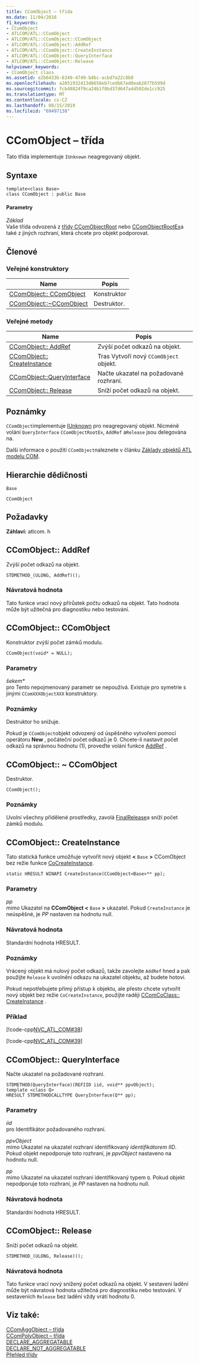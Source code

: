 ```yaml
---
title: CComObject – třída
ms.date: 11/04/2016
f1_keywords:
- CComObject
- ATLCOM/ATL::CComObject
- ATLCOM/ATL::CComObject::CComObject
- ATLCOM/ATL::CComObject::AddRef
- ATLCOM/ATL::CComObject::CreateInstance
- ATLCOM/ATL::CComObject::QueryInterface
- ATLCOM/ATL::CComObject::Release
helpviewer_keywords:
- CComObject class
ms.assetid: e2b6433b-6349-4749-b4bc-acbd7a22c8b0
ms.openlocfilehash: a2051932413d8658eb7cedb67ed0eab2077b599d
ms.sourcegitcommit: fcb48824f9ca24b1f8bd37d647a4d592de1cc925
ms.translationtype: MT
ms.contentlocale: cs-CZ
ms.lasthandoff: 08/15/2019
ms.locfileid: "69497138"
---
```

# <a name="ccomobject-class"></a>CComObject – třída

Tato třída implementuje `IUnknown` neagregovaný objekt.

## <a name="syntax"></a>Syntaxe

```
template<class Base>
class CComObject : public Base
```

#### <a name="parameters"></a>Parametry

*Základ*<br/>
Vaše třída odvozená z [třídy CComObjectRoot](../../atl/reference/ccomobjectroot-class.md) nebo [CComObjectRootEx](../../atl/reference/ccomobjectrootex-class.md)a také z jiných rozhraní, která chcete pro objekt podporovat.

## <a name="members"></a>Členové

### <a name="public-constructors"></a>Veřejné konstruktory

|Name|Popis|
|----------|-----------------|
|[CComObject:: CComObject](#ccomobject)|Konstruktor|
|[CComObject::~CComObject](#dtor)|Destruktor.|

### <a name="public-methods"></a>Veřejné metody

|Name|Popis|
|----------|-----------------|
|[CComObject:: AddRef](#addref)|Zvýší počet odkazů na objekt.|
|[CComObject:: CreateInstance](#createinstance)|Tras Vytvoří nový `CComObject` objekt.|
|[CComObject::QueryInterface](#queryinterface)|Načte ukazatel na požadované rozhraní.|
|[CComObject:: Release](#release)|Sníží počet odkazů na objekt.|

## <a name="remarks"></a>Poznámky

`CComObject`implementuje [IUnknown](/windows/win32/api/unknwn/nn-unknwn-iunknown) pro neagregovaný objekt. Nicméně volání `QueryInterface` `CComObjectRootEx`, `AddRef` a`Release` jsou delegována na.

Další informace o použití `CComObject`naleznete v článku [Základy objektů ATL modelu COM](../../atl/fundamentals-of-atl-com-objects.md).

## <a name="inheritance-hierarchy"></a>Hierarchie dědičnosti

`Base`

`CComObject`

## <a name="requirements"></a>Požadavky

**Záhlaví:** atlcom. h

##  <a name="addref"></a>CComObject:: AddRef

Zvýší počet odkazů na objekt.

```
STDMETHOD_(ULONG, AddRef)();
```

### <a name="return-value"></a>Návratová hodnota

Tato funkce vrací nový přírůstek počtu odkazů na objekt. Tato hodnota může být užitečná pro diagnostiku nebo testování.

##  <a name="ccomobject"></a>CComObject:: CComObject

Konstruktor zvýší počet zámků modulu.

```
CComObject(void* = NULL);
```

### <a name="parameters"></a>Parametry

<em>šekem\*</em><br/>
pro Tento nepojmenovaný parametr se nepoužívá. Existuje pro symetrie s jinými `CComXXXObjectXXX` konstruktory.

### <a name="remarks"></a>Poznámky

Destruktor ho snižuje.

Pokud je `CComObject`objekt odvozený od úspěšného vytvoření pomocí operátoru **New** , počáteční počet odkazů je 0. Chcete-li nastavit počet odkazů na správnou hodnotu (1), proveďte volání funkce [AddRef](#addref) .

##  <a name="dtor"></a>CComObject:: ~ CComObject

Destruktor.

```
CComObject();
```

### <a name="remarks"></a>Poznámky

Uvolní všechny přidělené prostředky, zavolá [FinalRelease](ccomobjectrootex-class.md#finalrelease)a sníží počet zámků modulu.

##  <a name="createinstance"></a>CComObject:: CreateInstance

Tato statická funkce umožňuje vytvořit nový objekt **<** `Base` **>** CComObject bez režie funkce [CoCreateInstance](/windows/win32/api/combaseapi/nf-combaseapi-cocreateinstance).

```
static HRESULT WINAPI CreateInstance(CComObject<Base>** pp);
```

### <a name="parameters"></a>Parametry

*pp*<br/>
mimo Ukazatel na **CComObject <** `Base` **>** ukazatel. Pokud `CreateInstance` je neúspěšné, je *PP* nastaven na hodnotu null.

### <a name="return-value"></a>Návratová hodnota

Standardní hodnota HRESULT.

### <a name="remarks"></a>Poznámky

Vrácený objekt má nulový počet odkazů, takže zavolejte `AddRef` hned a pak použijte `Release` k uvolnění odkazu na ukazatel objektu, až budete hotovi.

Pokud nepotřebujete přímý přístup k objektu, ale přesto chcete vytvořit nový objekt bez režie `CoCreateInstance`, použijte raději [CComCoClass:: CreateInstance](../../atl/reference/ccomcoclass-class.md#createinstance) .

### <a name="example"></a>Příklad

[!code-cpp[NVC_ATL_COM#38](../../atl/codesnippet/cpp/ccomobject-class_1.h)]

[!code-cpp[NVC_ATL_COM#39](../../atl/codesnippet/cpp/ccomobject-class_2.cpp)]

##  <a name="queryinterface"></a>CComObject:: QueryInterface

Načte ukazatel na požadované rozhraní.

```
STDMETHOD(QueryInterface)(REFIID iid, void** ppvObject);
template <class Q>
HRESULT STDMETHODCALLTYPE QueryInterface(Q** pp);
```

### <a name="parameters"></a>Parametry

*iid*<br/>
pro Identifikátor požadovaného rozhraní.

*ppvObject*<br/>
mimo Ukazatel na ukazatel rozhraní identifikovaný *identifikátorem IID*. Pokud objekt nepodporuje toto rozhraní, je *ppvObject* nastaveno na hodnotu null.

*pp*<br/>
mimo Ukazatel na ukazatel rozhraní identifikovaný typem `Q`. Pokud objekt nepodporuje toto rozhraní, je *PP* nastaven na hodnotu null.

### <a name="return-value"></a>Návratová hodnota

Standardní hodnota HRESULT.

##  <a name="release"></a>CComObject:: Release

Sníží počet odkazů na objekt.

```
STDMETHOD_(ULONG, Release)();
```

### <a name="return-value"></a>Návratová hodnota

Tato funkce vrací nový snížený počet odkazů na objekt. V sestavení ladění může být návratová hodnota užitečná pro diagnostiku nebo testování. V sestaveních `Release` bez ladění vždy vrátí hodnotu 0.

## <a name="see-also"></a>Viz také:

[CComAggObject – třída](../../atl/reference/ccomaggobject-class.md)<br/>
[CComPolyObject – třída](../../atl/reference/ccompolyobject-class.md)<br/>
[DECLARE_AGGREGATABLE](aggregation-and-class-factory-macros.md#declare_aggregatable)<br/>
[DECLARE_NOT_AGGREGATABLE](aggregation-and-class-factory-macros.md#declare_not_aggregatable)<br/>
[Přehled třídy](../../atl/atl-class-overview.md)
